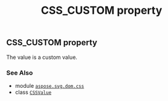 ﻿---
title: CSS_CUSTOM property
second_title: Aspose.SVG for Python via .NET API References
description: 
type: docs
weight: 40
url: /python-net/aspose.svg.dom.css/cssvalue/css_custom/
is_root: false
---

## CSS_CUSTOM property


The value is a custom value.

### See Also
* module [`aspose.svg.dom.css`](../../)
* class [`CSSValue`](/svg/python-net/aspose.svg.dom.css/cssvalue)
